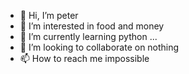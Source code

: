 - 👋 Hi, I’m peter
- 👀 I’m interested in food and money 
- 🌱 I’m currently learning python ...
- 💞️ I’m looking to collaborate on nothing
- 📫 How to reach me impossible

<!---
mrdotqiang/mrdotqiang is a ✨ special ✨ repository because its `README.md` (this file) appears on your GitHub profile.
You can click the Preview link to take a look at your changes.
--->

